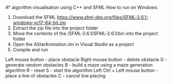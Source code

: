 A* algorithm visualisation using C++ and SFML
How to run on Windows:
1. Download the SFML https://www.sfml-dev.org/files/SFML-2.6.1-windows-vc17-64-bit.zip
2. Extract the zip file into the project folder
3. Move the contents of the /SFML-2.6.1/SFML-2.6.1/bin into the project folder
4. Open the AStarAnimation.sln in  Visual Studio as a project
5. Compile and run
   
Left mouse button - place obstacle
Right mouse button - delete obstacle
G - generate random obstacles
B - build a maze using a maze generation algorithm
R - reset
S - start the algorithm
Left Ctrl + Left mouse button - place a line of obstacles
C - cancel line placing
